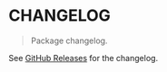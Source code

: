 # CHANGELOG

> Package changelog.

See [GitHub Releases](https://github.com/stdlib-js/ndarray-base-assert-is-numeric-data-type/releases) for the changelog.